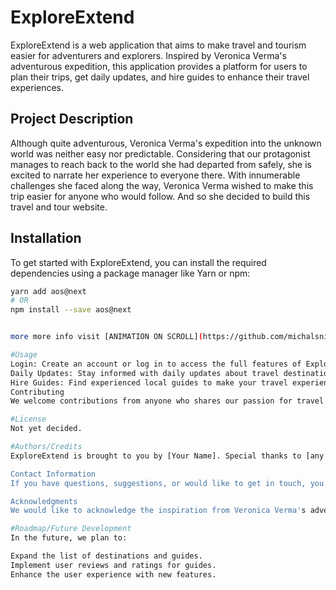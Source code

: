 # ExploreExtend

ExploreExtend is a web application that aims to make travel and tourism easier for adventurers and explorers. Inspired by Veronica Verma's adventurous expedition, this application provides a platform for users to plan their trips, get daily updates, and hire guides to enhance their travel experiences.

## Project Description

Although quite adventurous, Veronica Verma's expedition into the unknown world was neither easy nor predictable. Considering that our protagonist manages to reach back to the world she had departed from safely, she is excited to narrate her experience to everyone there. With innumerable challenges she faced along the way, Veronica Verma wished to make this trip easier for anyone who would follow. And so she decided to build this travel and tour website.

## Installation

To get started with ExploreExtend, you can install the required dependencies using a package manager like Yarn or npm:

```bash
yarn add aos@next
# OR
npm install --save aos@next


more more info visit [ANIMATION ON SCROLL](https://github.com/michalsnik/aos)

#Usage
Login: Create an account or log in to access the full features of ExploreExtend.
Daily Updates: Stay informed with daily updates about travel destinations, tips, and recommendations.
Hire Guides: Find experienced local guides to make your travel experience more enjoyable and informative.
Contributing
We welcome contributions from anyone who shares our passion for travel and exploration. Feel free to contribute to the project, as long as your changes align with the main theme of the travel and tour website.

#License
Not yet decided.

#Authors/Credits
ExploreExtend is brought to you by [Your Name]. Special thanks to [any contributors or organizations you'd like to credit].

Contact Information
If you have questions, suggestions, or would like to get in touch, you can contact us at [Your Contact Information].

Acknowledgments
We would like to acknowledge the inspiration from Veronica Verma's adventurous spirit and the need to make travel more accessible and enjoyable for all.

#Roadmap/Future Development
In the future, we plan to:

Expand the list of destinations and guides.
Implement user reviews and ratings for guides.
Enhance the user experience with new features.
